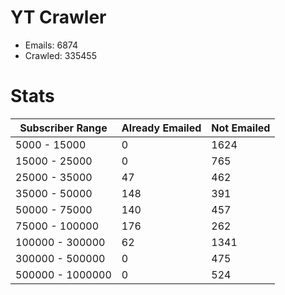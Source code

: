 # YT Crawler
- Emails: 6874
- Crawled: 335455

# Stats
| Subscriber Range  | Already Emailed | Not Emailed |
|-------|-------|-------|
| 5000 - 15000 | 0 | 1624 |
| 15000 - 25000 | 0 | 765 |
| 25000 - 35000 | 47 | 462 |
| 35000 - 50000 | 148 | 391 |
| 50000 - 75000 | 140 | 457 |
| 75000 - 100000 | 176 | 262 |
| 100000 - 300000 | 62 | 1341 |
| 300000 - 500000 | 0 | 475 |
| 500000 - 1000000 | 0 | 524 |

